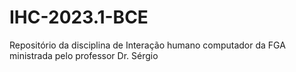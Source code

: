 # IHC-2023.1-BCE
Repositório da disciplina de Interação humano computador da FGA ministrada pelo professor Dr. Sérgio
